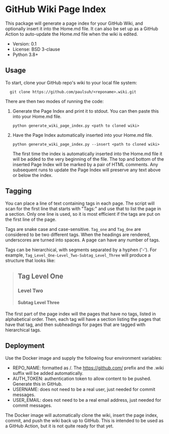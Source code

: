 # GitHub Wiki Page Index

This package will generate a page index for your GitHub Wiki, and
optionally insert it into the Home.md file. It can also be set up as 
a GitHub Action to auto-update the Home.md file when the wiki is 
edited. 

* Version: 0.1
* License: BSD 3-clause
* Python 3.8+

## Usage

To start, clone your GitHub repo's wiki to your local file system:
```
  git clone https://github.com/paulsuh/<reponame>.wiki.git
```

There are then two modes of running the code: 

1) Generate the Page Index and print it to stdout. You can then paste 
   this into your Home.md file. 
    ```
    python generate_wiki_page_index.py <path to cloned wiki>
    ```

2) Have the Page Index automatically inserted into your Home.md file.

    ```
    python generate_wiki_page_index.py --insert <path to cloned wiki>
    ```

   The first time the index is automatically inserted into the Home.md
   file it will be added to the very beginning of the file. The top and
   bottom of the inserted Page Index will be marked by a pair of HTML
   comments. Any subsequent runs to update the Page Index will preserve
   any text above or below the index.

## Tagging

You can place a line of text containing tags in each page. The 
script will scan for the first line that starts with "Tags:" and use 
that to list the page in a section. Only one line is used, so it is 
most efficient if the tags are put on the first line of the page. 

Tags are snake case and case-sensitive. `Tag_one` and `Tag_One` are 
considered to be two different tags. When the headings are rendered, 
underscores are turned into spaces. A page can have any number of 
tags. 

Tags can be hierarchical, with segments separated by a hyphen ('-'). 
For example, `Tag_Level_One-Level_Two-Subtag_Level_Three` will produce 
a structure that looks like:  

>## Tag Level One
>### Level Two
>#### Subtag Level Three

The first part of the page index will the pages that have no tags, 
listed in alphabetical order. Then, each tag will have a section 
listing the pages that have that tag, and then subheadings for pages 
that are tagged with hierarchical tags. 

## Deployment

Use the Docker image and supply the following four environment 
variables: 
* REPO_NAME: formatted as <username>/<reponame>. The 
  https://github.com/ prefix and the .wiki suffix will be added 
  automatically. 
* AUTH_TOKEN: authentication token to allow content to be pushed. 
  Generate this in GitHub. 
* USERNAME: does not need to be a real user, just needed for 
  commit messages. 
* USER_EMAIL: does not need to be a real email address, just needed for 
    commit messages.

The Docker image will automatically clone the wiki, insert the page 
index, commit, and push the wiki back up to GitHub. This is intended 
to be used as a GitHub Action, but it is not quite ready for that yet. 

